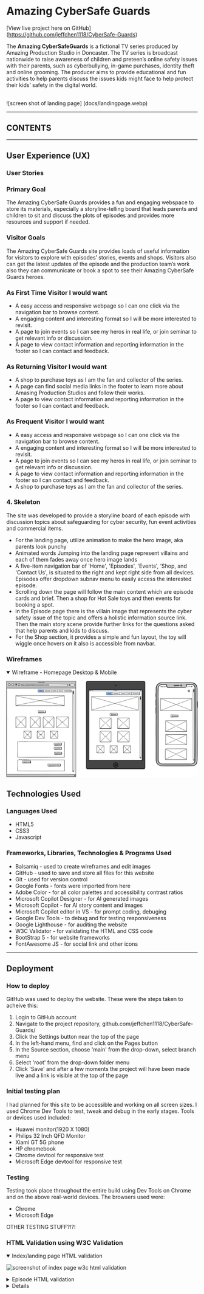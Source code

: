 
# Amazing CyberSafe Guards

[View live project here on GitHub] (https://github.com/jeffchen1118/CyberSafe-Guards)

The **Amazing CyberSafeGuards** is a fictional TV series produced by Amazing Production Studio in Doncaster. The TV series is broadcast nationwide to raise awareness of children and preteen’s online safety issues with their parents, such as cyberbullying, in-game purchases, identity theft and online grooming. The producer aims to provide educational and fun activities to help parents discuss the issues kids might face to help protect their kids’ safety in the digital world.  
<br>

![screen shot of landing page] (docs/landingpage.webp)

---

## CONTENTS


---

## User Experience (UX)  
  
### **User Stories**  

### **Primary Goal**  
  
The Amazing CyberSafe Guards provides a fun and engaging webspace to store its materials, especially a storyline-telling board that leads parents and children to sit and discuss the plots of episodes and provides more resources and support if needed. 

### **Visitor Goals** 
The Amazing CyberSafe Guards site provides loads of useful information for visitors to explore with episodes’ stories, events and shops. Visitors also can get the latest updates of the episode and the production team’s work also they can communicate or book a spot to see their Amazing CyberSafe Guards heroes.   

### **As First Time Visitor I would want**
  - A easy access and responsive webpage so I can one click via the navigation bar to browse content.
  - A engaging content and interesting format so I will be more interested to revisit. 
  - A page to join events so I can see my heros in real life, or join seminar to get relevant info or discussion. 
  - A page to view contact information and reporting information in the footer so I can contact and feedback. 

### **As Returning Visitor I would want**  
  - A shop to purchase toys as I am the fan and collector of the series. 
  - A page can find social media links in the footer to learn more about Amasing Production Studios and follow their works.
  - A page to view contact information and reporting information in the footer so I can contact and feedback. 
  
### **As Frequent Visitor I would want**  
  - A easy access and responsive webpage so I can one click via the navigation bar to browse content.
  - A engaging content and interesting format so I will be more interested to revisit. 
  - A page to join events so I can see my heros in real life, or join seminar to get relevant info or discussion. 
  - A page to view contact information and reporting information in the footer so I can contact and feedback.
  - A shop to purchase toys as I am the fan and collector of the series.


### **4. Skeleton**

The site was developed to provide a storyline board of each episode with discussion topics about safeguarding for cyber security, fun event activities and commercial items.   

- For the landing page, utilize animation to make the hero image, aka parents look punchy   
- Animated words Jumping into the landing page represent villains and each of them fades away once hero image lands 
- A five-item navigation bar of 'Home', 'Episodes', 'Events', ‘Shop, and 'Contact Us', is situated to the right and kept right side from all devices. Episodes offer dropdown subnav menu to easily access the interested episode. 
- Scrolling down the page will follow the main content which are episode cards and brief. Then a shop for Hot Sale toys and then events for booking a spot. 
- in the Episode page there is the villain image that represents the cyber safety issue of the topic and offers a holistic information source link. Then the main story scene provide further links for the questions asked that help parents and kids to discuss. 
- For the Shop section, it provides a simple and fun layout, the toy will wiggle once hovers on it also is accessible from navbar.  

### Wireframes  
<details open>
<summary>Wireframe - Homepage Desktop & Mobile</summary>  

![homepage wireframe-desktop](docs/wireframe.png)


## Technologies Used    

### **Languages Used**   

- HTML5
- CSS3
- Javascript

### **Frameworks, Libraries, Technologies & Programs Used**  

- Balsamiq - used to create wireframes and edit images 
- GitHub - used to save and store all files for this website  
- Git - used for version control
- Google Fonts - fonts were imported from here 
- Adobe Color - for all color palettes and accessibility contrast ratios  
- Microsoft Copilot Designer - for AI generated images
- Microsoft Copilot - for AI story content and images
- Microsoft Copilot editor in VS - for prompt coding, debuging
- Google Dev Tools - to debug and for testing responsiveness 
- Google Lighthouse - for auditing the website
- W3C Validator - for validating the HTML and CSS code 
- BootStrap 5 - for website frameworks
- FontAwesome JS - for social link and other icons

---   

## Deployment

### **How to deploy**  

GitHub was used to deploy the website. These were the steps taken to acheive this:  

1. Login to GitHub account
2. Navigate to the project repository, github.com/jeffchen1118/CyberSafe-Guards/
3. Click the Settings button near the top of the page
4. In the left-hand menu, find and click on the Pages button
5. In the Source section, choose 'main' from the drop-down, select branch menu
6. Select 'root' from the drop-down folder menu
7. Click 'Save' and after a few moments the project will have been made live and a link is visible at the top of the page


### **Initial testing plan**

I had planned for this site to be accessible and working on all screen sizes. I used Chrome Dev Tools to test, tweak and debug in the early stages. Tools or devices used included:  
- Huawei monitor(1920 X 1080)  
- Philips 32 Inch QFD Monitor
- Xiami GT 5G phone
- HP chromebook 
- Chrome devtool for responsive test
- Microsoft Edge devtool for responsive test
### **Testing**    

Testing took place throughout the entire build using Dev Tools on Chrome and on the above real-world devices. The browsers used were:  
- Chrome   
- Microsoft Edge  

OTHER TESTING STUFF?!?!

### **HTML Validation using W3C Validation**  
<details open>
<summary>Index/landing page HTML validation</summary>  

![screenshot of index page w3c html validation](docs/w3c_index.png)
</details>   
<details>
<summary>Episode HTML validation</summary>  

![screenshot of Cyberbulling w3c html validation](docs/w3cepisodes.png)
</details>  
<details>
  
<br>  

### **CSS Validation using W3C Validation** 

<details open>
<summary>CSS validation</summary>  

![screenshot of CSS1 validation](docs/w3c_stylecss.png)
- contains 4 vendor specific warnings which was added via copilot for compatibility with older browser 
![screenshot of CSS2 validation](docs/w3c_animationcss.png)
- contains 22 vendor specific warnings which was added via copilot for compatibility with older browser 
</details>   

<br>  


## Credits  
  
### **Content References**
- All content written for the website is purely fictional, and for educational purposes only.
- [Code Institute](https://codeinstitute.net/ie/) for their HTML/CSS learning material and 'content zoom' module in the Love Running project.
- [W3Schools](https://www.w3schools.com/) for additional learning material and help with bootstrap cards.
- [MDN Web Docs](https://developer.mozilla.org/en-US/docs/Learn/CSS/CSS_layout/Flexbox) for flexbox tutorials and guidance.
- Amy from Code Institute for helping me with the centering the navbar toggle on mobile view and all additional help.
- [StackOverflow](https://stackoverflow.com/questions/66564503/wrong-validation-on-element-br-in-ul-li-elements) guidance on margin issues 
- [Bootsnip](https://bootsnipp.com/snippets/7nmOW) for bootstrap contact form component
- [internetmatters.org](https://www.internetmatters.org/issues/cyberbullying/) and abudant resource on this site for parents to learn children and preteens concerning issues on cyber space safety. 
 


### **Media References**  
- [Albert Html Camp](https://www.youtube.com/watch?v=RyF8rzeYkgQ ) remove.bg for remove picture background for Hero image ,Homepage heroimage visual effect inspiration 
  
 - [Font Animation inspiration](https://blog.hubspot.com/website/css-animation-examples) 30 Css animation examples 


### **Acknowledgements** 
My Facilitator and tutors from CodeInstitute: 
Amy, Dillan, Spencer and Roo thank you for the enthusiastic learning support.  Also my friend and family who always support me.    

